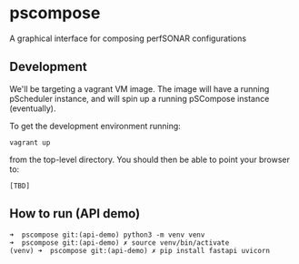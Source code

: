 # pscompose
A graphical interface for composing perfSONAR configurations

## Development
We'll be targeting a vagrant VM image. The image will have a running pScheduler instance, and will spin up a running pSCompose instance (eventually).

To get the development environment running:

```
vagrant up
```

from the top-level directory. You should then be able to point your browser to:

```
[TBD]
```

## How to run (API demo)

```
➜  pscompose git:(api-demo) python3 -m venv venv
➜  pscompose git:(api-demo) ✗ source venv/bin/activate
(venv) ➜  pscompose git:(api-demo) ✗ pip install fastapi uvicorn
```